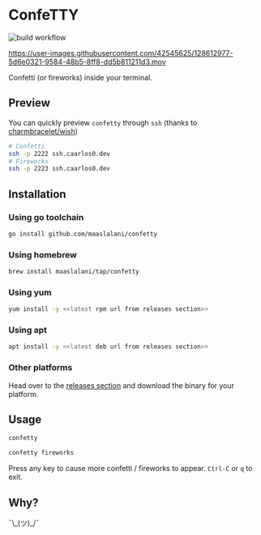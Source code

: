 # ConfeTTY

![build workflow](https://github.com/maaslalani/confetty/actions/workflows/build.yml/badge.svg)

<https://user-images.githubusercontent.com/42545625/128612977-5d6e0321-9584-48b5-8ff8-dd5b811211d3.mov>

Confetti (or fireworks) inside your terminal.

## Preview

You can quickly preview `confetty` through `ssh` (thanks to [charmbracelet/wish](https://github.com/charmbracelet/wish))

```bash
# Confetti
ssh -p 2222 ssh.caarlos0.dev
# Fireworks
ssh -p 2223 ssh.caarlos0.dev
```

## Installation

### Using go toolchain

```bash
go install github.com/maaslalani/confetty
```

### Using homebrew

```bash
brew install maaslalani/tap/confetty
```

### Using yum

```bash
yum install -y <<latest rpm url from releases section>>
```

### Using apt

```bash
apt install -y <<latest deb url from releases section>>
```

### Other platforms

Head over to the [releases section](https://github.com/maaslalani/confetty/releases) and download the binary for your platform.

## Usage

```bash
confetty
```

```bash
confetty fireworks
```

Press any key to cause more confetti / fireworks to appear.
`Ctrl-C` or `q` to exit.

## Why?

¯\\\_(ツ)\_/¯
